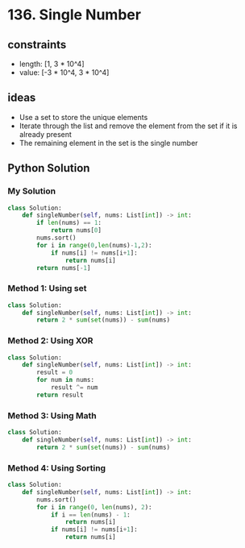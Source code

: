 # 136. Single Number

## constraints

- length: [1, 3 * 10^4]
- value: [-3 * 10^4, 3 * 10^4]

## ideas
- Use a set to store the unique elements
- Iterate through the list and remove the element from the set if it is already present
- The remaining element in the set is the single number



## Python Solution

### My Solution
```Python
class Solution:
    def singleNumber(self, nums: List[int]) -> int:
        if len(nums) == 1:
            return nums[0]
        nums.sort()
        for i in range(0,len(nums)-1,2):
            if nums[i] != nums[i+1]:
                return nums[i]
        return nums[-1]     
```

### Method 1: Using set
```Python
class Solution:
    def singleNumber(self, nums: List[int]) -> int:
        return 2 * sum(set(nums)) - sum(nums)
```

### Method 2: Using XOR
```Python
class Solution:
    def singleNumber(self, nums: List[int]) -> int:
        result = 0
        for num in nums:
            result ^= num
        return result
```

### Method 3: Using Math
```Python
class Solution:
    def singleNumber(self, nums: List[int]) -> int:
        return 2 * sum(set(nums)) - sum(nums)
```

### Method 4: Using Sorting
```Python
class Solution:
    def singleNumber(self, nums: List[int]) -> int:
        nums.sort()
        for i in range(0, len(nums), 2):
            if i == len(nums) - 1:
                return nums[i]
            if nums[i] != nums[i+1]:
                return nums[i]
```